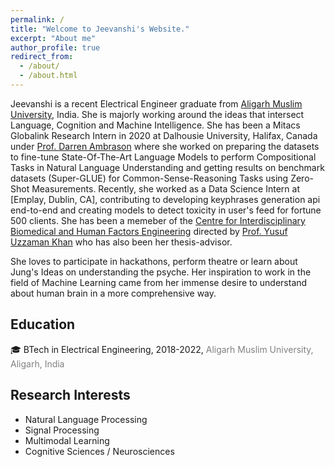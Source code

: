 ```yaml
---
permalink: /
title: "Welcome to Jeevanshi's Website."
excerpt: "About me"
author_profile: true
redirect_from: 
  - /about/
  - /about.html
---
```


Jeevanshi is a recent Electrical Engineer graduate from [Aligarh Muslim University](https://amu.ac.in/colleges/zakir-husain-college-of-engineering-and-technology), India. She is majorly working around the ideas that intersect Language, Cognition and Machine Intelligence. She has been a Mitacs Globalink Research Intern in 2020 at Dalhousie University, Halifax, Canada under [Prof. Darren Ambrason]() where she worked on preparing the datasets to fine-tune State-Of-The-Art Language Models to perform Compositional Tasks in Natural Language Understanding and getting results on benchmark datasets (Super-GLUE) for Common-Sense-Reasoning Tasks using Zero-Shot Measurements. Recently, she worked as a Data Science Intern at [Emplay, Dublin, CA], contributing to developing keyphrases generation api end-to-end and creating models to detect toxicity in user's feed for fortune 500 clients.
She has been a memeber of the [Centre for Interdisciplinary Biomedical and Human Factors Engineering](https://www.amu.ac.in/amucentre.jsp?did=10234) directed by [Prof. Yusuf Uzzaman Khan](https://www.amu.ac.in/dshowfacultydata.jsp?did=31&eid=3111) who has also been her thesis-advisor.

She loves to participate in hackathons, perform theatre or learn about Jung's Ideas on understanding the psyche. Her inspiration to work in the field of Machine Learning came from her immense desire to understand about human brain in a more comprehensive way.


## Education 
:mortar_board: BTech in Electrical Engineering, 2018-2022, <span style="color:grey">Aligarh Muslim University, Aligarh, India</span> 

## Research Interests
- Natural Language Processing
- Signal Processing
- Multimodal Learning
- Cognitive Sciences / Neurosciences

